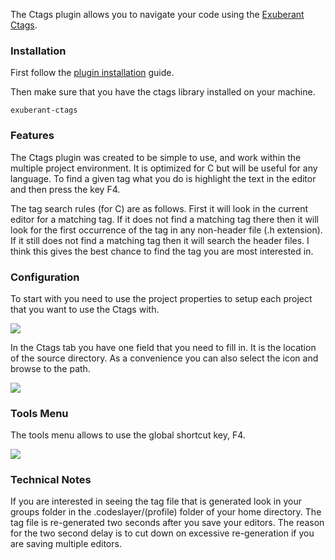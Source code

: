 The Ctags plugin allows you to navigate your code using the [Exuberant Ctags](http://ctags.sourceforge.net/).

### Installation ###

First follow the [plugin installation](HowToInstallPlugin.md) guide.

Then make sure that you have the ctags library installed on your machine.

```
exuberant-ctags
```

### Features ###

The Ctags plugin was created to be simple to use, and work within the multiple project environment. It is optimized for C but will be useful for any language. To find a given tag what you do is highlight the text in the editor and then press the key F4.

The tag search rules (for C) are as follows. First it will look in the current editor for a matching tag. If it does not find a matching tag there then it will look for the first occurrence of the tag in any non-header file (.h extension). If it still does not find a matching tag then it will search the header files. I think this gives the best chance to find the tag you are most interested in.

### Configuration ###

To start with you need to use the project properties to setup each project that you want to use the Ctags with.

<img src='http://wiki-images.codeslayer.googlecode.com/git/project-properties.png' />

In the Ctags tab you have one field that you need to fill in. It is the location of the source directory. As a convenience you can also select the icon and browse to the path.

<img src='http://wiki-images.codeslayer.googlecode.com/git/ctags/ctags-configuration.png' />

### Tools Menu ###

The tools menu allows to use the global shortcut key, F4.

<img src='http://wiki-images.codeslayer.googlecode.com/git/ctags/ctags-menu.png' />

### Technical Notes ###

If you are interested in seeing the tag file that is generated look in your groups folder in the .codeslayer/(profile) folder of your home directory. The tag file is re-generated two seconds after you save your editors. The reason for the two second delay is to cut down on excessive re-generation if you are saving multiple editors.